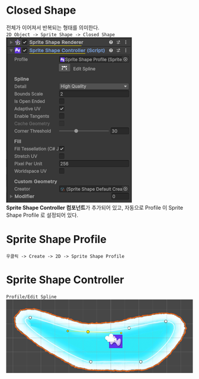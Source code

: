 
# Closed Shape
전체가 이어져서 반복되는 형태를 의미한다.</br>
`2D Object -> Sprite Shape -> Closed Shape` </br>
![](./img/Pasted%20image%2020250520155538.png)</br>
**Sprite Shape Controller 컴포넌트**가 추가되어 있고, 자동으로 Profile 이 Sprite Shape Profile 로 설정되어 있다.</br>

# Sprite Shape Profile
`우클릭 -> Create -> 2D -> Sprite Shape Profile`</br>

# Sprite Shape Controller
`Profile/Edit Spline`</br>
![](./img/Pasted%20image%2020250520160628.png)</br>


